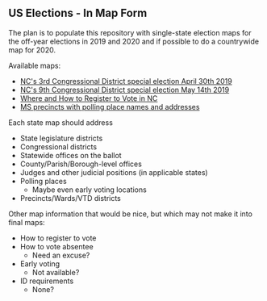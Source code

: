 ## US Elections - In Map Form

The plan is to populate this repository with single-state election maps for the off-year elections in 2019 and 2020 and if possible to do a countrywide map for 2020.

Available maps:
* [NC's 3rd Congressional District special election April 30th 2019](https://fiveham.github.io/Elections/2019/special/NC03.html)
* [NC's 9th Congressional District special election May 14th 2019](https://fiveham.github.io/Elections/2019/special/NC09.html)
* [Where and How to Register to Vote in NC](https://fiveham.github.io/Elections/2019/register/nc/sites.html)
* [MS precincts with polling place names and addresses](https://fiveham.github.io/Elections/2018/general/MS.html)

Each state map should address

* State legislature districts
* Congressional districts
* Statewide offices on the ballot
* County/Parish/Borough-level offices
* Judges and other judicial positions (in applicable states)
* Polling places
    * Maybe even early voting locations
* Precincts/Wards/VTD districts

Other map information that would be nice, but which may not make it into final maps:

* How to register to vote
* How to vote absentee
    * Need an excuse?
* Early voting
    * Not available?
* ID requirements
    * None?
